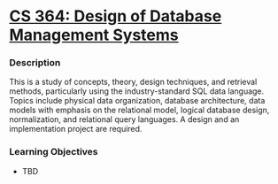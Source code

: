 # [CS 364: Design of Database Management Systems](https://wne.smartcatalogiq.com/en/2019-2020/Catalogue/Undergraduate-Courses/CS-COMPUTER-SCIENCE/300/CS-364)
### Description
This is a study of concepts, theory, design techniques, and retrieval methods, particularly using the industry-standard SQL data language. Topics include physical data organization, database architecture, data models with emphasis on the relational model, logical database design, normalization, and relational query languages. A design and an implementation project are required.
### Learning Objectives
- TBD